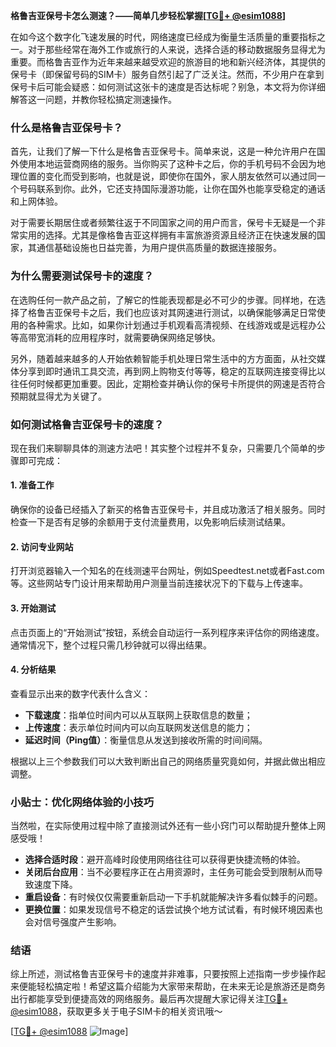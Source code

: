 **格鲁吉亚保号卡怎么测速？——简单几步轻松掌握[[TG💪+ @esim1088](https://t.me/s/esim1088)]**

在如今这个数字化飞速发展的时代，网络速度已经成为衡量生活质量的重要指标之一。对于那些经常在海外工作或旅行的人来说，选择合适的移动数据服务显得尤为重要。而格鲁吉亚作为近年来越来越受欢迎的旅游目的地和新兴经济体，其提供的保号卡（即保留号码的SIM卡）服务自然引起了广泛关注。然而，不少用户在拿到保号卡后可能会疑惑：如何测试这张卡的速度是否达标呢？别急，本文将为你详细解答这一问题，并教你轻松搞定测速操作。

### 什么是格鲁吉亚保号卡？

首先，让我们了解一下什么是格鲁吉亚保号卡。简单来说，这是一种允许用户在国外使用本地运营商网络的服务。当你购买了这种卡之后，你的手机号码不会因为地理位置的变化而受到影响，也就是说，即使你在国外，家人朋友依然可以通过同一个号码联系到你。此外，它还支持国际漫游功能，让你在国外也能享受稳定的通话和上网体验。

对于需要长期居住或者频繁往返于不同国家之间的用户而言，保号卡无疑是一个非常实用的选择。尤其是像格鲁吉亚这样拥有丰富旅游资源且经济正在快速发展的国家，其通信基础设施也日益完善，为用户提供高质量的数据连接服务。

### 为什么需要测试保号卡的速度？

在选购任何一款产品之前，了解它的性能表现都是必不可少的步骤。同样地，在选择了格鲁吉亚保号卡之后，我们也应该对其网速进行测试，以确保能够满足日常使用的各种需求。比如，如果你计划通过手机观看高清视频、在线游戏或是远程办公等高带宽消耗的应用程序时，就需要确保网络足够快。

另外，随着越来越多的人开始依赖智能手机处理日常生活中的方方面面，从社交媒体分享到即时通讯工具交流，再到网上购物支付等等，稳定的互联网连接变得比以往任何时候都更加重要。因此，定期检查并确认你的保号卡所提供的网速是否符合预期就显得尤为关键了。

### 如何测试格鲁吉亚保号卡的速度？

现在我们来聊聊具体的测速方法吧！其实整个过程并不复杂，只需要几个简单的步骤即可完成：

#### 1. 准备工作
确保你的设备已经插入了新买的格鲁吉亚保号卡，并且成功激活了相关服务。同时检查一下是否有足够的余额用于支付流量费用，以免影响后续测试结果。

#### 2. 访问专业网站
打开浏览器输入一个知名的在线测速平台网址，例如Speedtest.net或者Fast.com等。这些网站专门设计用来帮助用户测量当前连接状况下的下载与上传速率。

#### 3. 开始测试
点击页面上的“开始测试”按钮，系统会自动运行一系列程序来评估你的网络速度。通常情况下，整个过程只需几秒钟就可以得出结果。

#### 4. 分析结果
查看显示出来的数字代表什么含义：
- **下载速度**：指单位时间内可以从互联网上获取信息的数量；
- **上传速度**：表示单位时间内可以向互联网发送信息的能力；
- **延迟时间（Ping值）**：衡量信息从发送到接收所需的时间间隔。

根据以上三个参数我们可以大致判断出自己的网络质量究竟如何，并据此做出相应调整。

### 小贴士：优化网络体验的小技巧

当然啦，在实际使用过程中除了直接测试外还有一些小窍门可以帮助提升整体上网感受哦！

- **选择合适时段**：避开高峰时段使用网络往往可以获得更快捷流畅的体验。
- **关闭后台应用**：当不必要程序正在占用资源时，主任务可能会受到限制从而导致速度下降。
- **重启设备**：有时候仅仅需要重新启动一下手机就能解决许多看似棘手的问题。
- **更换位置**：如果发现信号不稳定的话尝试换个地方试试看，有时候环境因素也会对信号强度产生影响。

### 结语

综上所述，测试格鲁吉亚保号卡的速度并非难事，只要按照上述指南一步步操作起来便能轻松搞定啦！希望这篇介绍能为大家带来帮助，在未来无论是旅游还是商务出行都能享受到便捷高效的网络服务。最后再次提醒大家记得关注[TG💪+ @esim1088](https://t.me/s/esim1088)，获取更多关于电子SIM卡的相关资讯哦～

[[TG💪+ @esim1088](https://t.me/s/esim1088) ![Image](https://i.postimg.cc/4NQfJmqS/Snipaste-2025-05-13-00-14-12.png)]